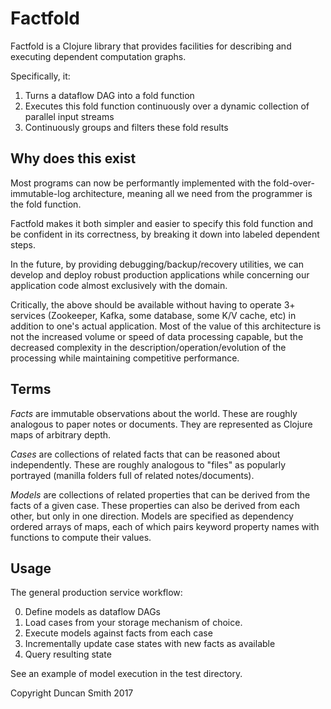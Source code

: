 # Factfold

Factfold is a Clojure library that provides facilities for describing and executing dependent computation graphs.

Specifically, it:

1. Turns a dataflow DAG into a fold function
2. Executes this fold function continuously over a dynamic collection of parallel input streams
3. Continuously groups and filters these fold results

## Why does this exist

Most programs can now be performantly implemented with the fold-over-immutable-log architecture, meaning all we need from the programmer is the fold function.

Factfold makes it both simpler and easier to specify this fold function and be confident in its correctness, by breaking it down into labeled dependent steps.

In the future, by providing debugging/backup/recovery utilities, we can develop and deploy robust production applications while concerning our application code almost exclusively with the domain.

Critically, the above should be available without having to operate 3+ services (Zookeeper, Kafka, some database, some K/V cache, etc) in addition to one's actual application. Most of the value of this architecture is not the increased volume or speed of data processing capable, but the decreased complexity in the description/operation/evolution of the processing while maintaining competitive performance.

## Terms

*Facts* are immutable observations about the world. These are roughly analogous to paper notes or documents. They are represented as Clojure maps of arbitrary depth.

*Cases* are collections of related facts that can be reasoned about independently. These are roughly analogous to "files" as popularly portrayed (manilla folders full of related notes/documents).

*Models* are collections of related properties that can be derived from the facts of a given case. These properties can also be derived from each other, but only in one direction. Models are specified as dependency ordered arrays of maps, each of which pairs keyword property names with functions to compute their values.

## Usage

The general production service workflow:

0. Define models as dataflow DAGs
1. Load cases from your storage mechanism of choice.
2. Execute models against facts from each case
3. Incrementally update case states with new facts as available
4. Query resulting state

See an example of model execution in the test directory.

Copyright Duncan Smith 2017